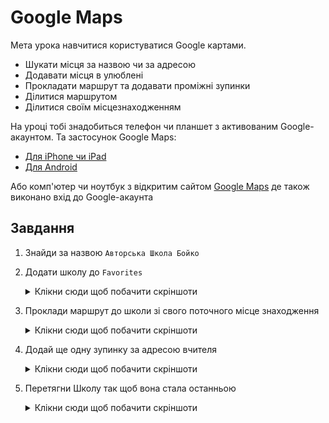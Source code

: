 # Google Maps

Мета урока навчитися користуватися Google картами.

- Шукати місця за назвою чи за адресою
- Додавати місця в улюблені
- Прокладати маршрут та додавати проміжні зупинки
- Ділитися маршрутом
- Ділитися своїм місцезнаходженням

На уроці тобі знадобиться телефон чи планшет з активованим Google-акаунтом. Та застосунок Google Maps:
- [Для iPhone чи iPad](https://apps.apple.com/us/app/google-maps/id585027354)
- [Для Android](https://play.google.com/store/apps/details?id=com.google.android.apps.maps&hl=en)

Або комп'ютер чи ноутбук з відкритим сайтом [Google Maps](https://maps.google.com/) де також виконано вхід до Google-акаунта

## Завдання

1. Знайди за назвою `Авторська Школа Бойко`
1. Додати школу до `Favorites`
    <details>
      <summary>Клікни сюди щоб побачити скріншоти</summary>

      <img src="./screenshots/save-favorite-place.png" alt="">
      <img src="./screenshots/favorites.png" alt="">
    </details>

1. Проклади маршрут до школи зі свого поточного місце знаходження
    <details>
      <summary>Клікни сюди щоб побачити скріншоти</summary>

      <img src="./screenshots/direction-button.png" alt="">
      <img src="./screenshots/from-your-location.png" alt="">
      <img src="./screenshots/single-direction.png" alt="">
    </details>

1. Додай ще одну зупинку за адресою вчителя
    <details>
      <summary>Клікни сюди щоб побачити скріншоти</summary>

      <img src="./screenshots/one-more-destination.png" alt="">
      <img src="./screenshots/teacher-address.png.png" alt="">
    </details>

1. Перетягни Школу так щоб вона стала останньою
    <details>
      <summary>Клікни сюди щоб побачити скріншоти</summary>

      <img src="./screenshots/teacher-address.png.png" alt="">
    </details>
